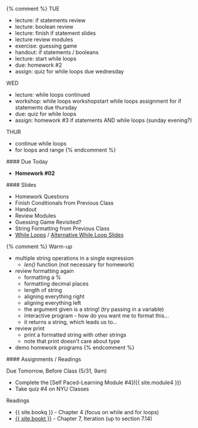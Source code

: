{% comment %}
TUE
* lecture: if statements review
* lecture: boolean review
* lecture: finish if statement slides
* lecture review modules
* exercise: guessing game
* handout: if statements / booleans
* lecture: start while loops
* due: homework #2
* assign: quiz for while loops due wednesday

WED
* lecture: while loops continued
* workshop: while loops workshopstart while loops assignment for if statements due thursday
* due: quiz for while loops
* assign: homework #3 if statements AND while loops (sunday evening?)

THUR
* continue while loops 
* for loops and range
{% endcomment %}

<article class="due" markdown="block">
#### Due Today

* __Homework #02__

</article>

<article class="slides" markdown="block">
#### Slides

* Homework Questions
* Finish Conditionals from Previous Class
* Handout
* Review Modules
* Guessing Game Revisited?
* String Formatting from Previous Class
* [While Loops](classes/07/while.html) / [Alternative While Loop Slides](classes/07/while-revisited.html)

{% comment %}
Warm-up

* multiple string operations in a single expression
    * _len()_ function (not necessary for homework)
* review formatting again
	* formatting a %
    * formatting decimal places
    * length of string
	* aligning everything right
	* aligning everything left
    * the argument given is a string! (try passing in a variable)
    * interactive program - how do you want me to format this...
    * it returns a string, which leads us to...
* review print
    * print a formatted string with other strings
    * note that print doesn't care about type
* demo homework programs
{% endcomment %}

</article>

<article class="assignments" markdown="block">
#### Assignments / Readings		


Due Tomorrow, Before Class (5/31, 9am)

* Complete the [Self Paced-Learning Module #4]({{ site.module4 }})
* Take quiz #4 on NYU Classes

Readings

* {{ site.bookq }} - Chapter 4 (focus on while and for loops)
* [{{ site.bookt }}](http://openbookproject.net/thinkcs/python/english3e/iteration.html) - Chapter 7, Iteration (up to section 7.14)

</article>

<!--
<a name="class4"></a>

### Slides
* [About Class #4](classes/04/meta.html)
* [Review: Variables, String and Numeric Operators, User Input](classes/04/user-input.html)
* [Functions](classes/04/functions.html)
* [If Statements (Conditionals)](classes/04/if-statements.html)
* [A Quick Note on Expressions and Values](classes/04/expressions.html)

### Readings
* {{ site.bookq }} - Chapter 4 (Decision Structures and Boolean Logic)
* Chapter 5 (only parts of 5.1 through 5.5 - up to "Keyword Arguments"
* - for now)  
* [{{ site.bookt }} - Chapter 5](http://openbookproject.net/thinkcs/python/english3e/conditionals.html) (just 5.1 and 5.5)

### Vocabulary
See [the glossary for chapter 2](http://openbookproject.net/thinkcs/python/english3e/variables_expressions_statements.html#glossary) [and chapter 5](http://openbookproject.net/thinkcs/python/english3e/conditionals.html#glossary).

<a name="homework2"></a>

### Homework #2

* Due __Feb 12th (any submission before 11PM is on-time)__
* Submit all files via __NYU Classes__
* [Contact me](index.html#contact-info) if you're having trouble submitting your homework
* Here's [the policy on late homework](index.html#homework)

1. [questions\_ch\_5.py](homework/hw02/questions_ch_5.py)
2. [automobile_costs.py](homework/hw02/automobile_costs.py) 
3. [candy\_bars.py](homework/hw02/candy_bars.py)
4. [days.py](homework/hw02/days.py)
5. [cats.py](homework/hw02/cats.py)
6. [numbers.py](homework/hw02/numbers.py) (This one may be a little tough: I'll grade it generously)
-->

